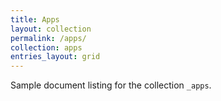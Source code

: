```yaml
---
title: Apps
layout: collection
permalink: /apps/
collection: apps
entries_layout: grid
---
```


Sample document listing for the collection `_apps`.
